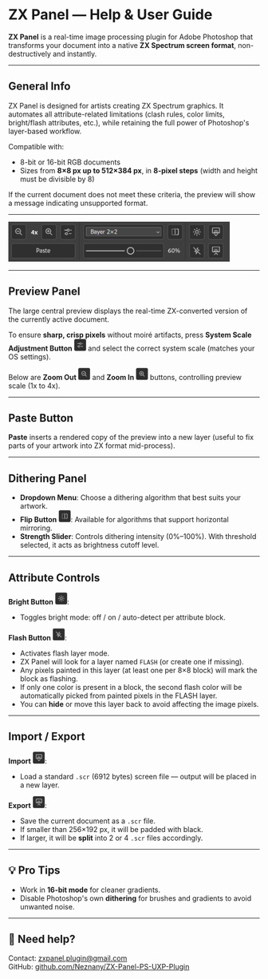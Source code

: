 # ZX Panel — Help & User Guide

**ZX Panel** is a real-time image processing plugin for Adobe Photoshop that transforms your document into a native **ZX Spectrum screen format**, non-destructively and instantly.

---

## General Info

ZX Panel is designed for artists creating ZX Spectrum graphics. It automates all attribute-related limitations (clash rules, color limits, bright/flash attributes, etc.), while retaining the full power of Photoshop's layer-based workflow.

Compatible with:

* 8-bit or 16-bit RGB documents
* Sizes from **8×8 px up to 512×384 px**, in **8-pixel steps** (width and height must be divisible by 8)

If the current document does not meet these criteria, the preview will show a message indicating unsupported format.

---

<img src="images/zx-panel-ui.png" alt="Panel UI" width="444" height="80">

---

## Preview Panel

The large central preview displays the real-time ZX-converted version of the currently active document.

To ensure **sharp, crisp pixels** without moiré artifacts, press **System Scale Adjustment Button** <img src="images/prefs.png" alt="Sys Scale" width="24"> and select the correct system scale (matches your OS settings).

Below are **Zoom Out** <img src="images/zoomout.png" alt="Zoom Out" width="24"> and **Zoom In** <img src="images/zoomin.png" alt="Zoom In" width="24"> buttons, controlling preview scale (1x to 4x).

---

## Paste Button

**Paste** inserts a rendered copy of the preview into a new layer (useful to fix parts of your artwork into ZX format mid-process).

---

## Dithering Panel

* **Dropdown Menu**: Choose a dithering algorithm that best suits your artwork.
* **Flip Button** <img src="images/flip.png" alt="Flip" width="24">: Available for algorithms that support horizontal mirroring.
* **Strength Slider**: Controls dithering intensity (0%–100%). With threshold selected, it acts as brightness cutoff level.

---

## Attribute Controls

**Bright Button** <img src="images/bright.png" alt="Bright" width="24">:

* Toggles bright mode: off / on / auto-detect per attribute block.

**Flash Button** <img src="images/flash.png" alt="Flash" width="24">:

* Activates flash layer mode.
* ZX Panel will look for a layer named `FLASH` (or create one if missing).
* Any pixels painted in this layer (at least one per 8×8 block) will mark the block as flashing.
* If only one color is present in a block, the second flash color will be automatically picked from painted pixels in the FLASH layer.
* You can **hide** or move this layer back to avoid affecting the image pixels.

---

## Import / Export

**Import** <img src="images/import.png" alt="Import" width="24">:

* Load a standard `.scr` (6912 bytes) screen file — output will be placed in a new layer.

**Export** <img src="images/export.png" alt="Export" width="24">:

* Save the current document as a `.scr` file.
* If smaller than 256×192 px, it will be padded with black.
* If larger, it will be **split** into 2 or 4 `.scr` files accordingly.

---

## 💡 Pro Tips

* Work in **16-bit mode** for cleaner gradients.
* Disable Photoshop's own **dithering** for brushes and gradients to avoid unwanted noise.

---

## 💬 Need help?

Contact: [zxpanel.plugin@gmail.com](mailto:zxpanel.plugin@gmail.com)<br>
GitHub: [github.com/Neznany/ZX-Panel-PS-UXP-Plugin](https://github.com/Neznany/ZX-Panel-PS-UXP-Plugin)
